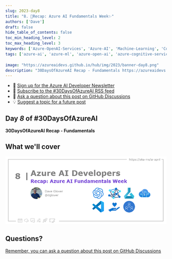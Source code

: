 ```yaml
---
slug: 2023-day8
title: "8. 🏁Recap: Azure AI Fundamentals Week✨"
authors: ['Dave']
draft: false
hide_table_of_contents: false
toc_min_heading_level: 2
toc_max_heading_level: 3
keywords: ['Azure-OpenAI-Services', 'Azure-AI', 'Machine-Learning', 'Cognitive-Services', 'vscode', 'rai', 'Accessibility-Human-Connection']
tags: ['azure-ai', 'azure-ml', 'azure-open-ai', 'azure-cognitive-services', 'responsible-ai', 'azure-ai-fundamentals', '30-days-of-azure-ai']

image: "https://azureaidevs.github.io/hub/img/2023/banner-day8.png"
description: "30DaysOfAzureAI Recap - Fundamentals https://azureaidevs.github.io/hub/blog/2023-day8 #30DaysOfAzureAI #AzureAiDevs #AI "
---
```


<head>

  <meta property="og:url" content="https://azureaidevs.github.io/hub/blog/2023-day8" />
  <meta property="og:title" content="Recap: Azure AI Fundamentals Week✨" />
  <meta property="og:description" content="30DaysOfAzureAI Recap - Fundamentals https://azureaidevs.github.io/hub/blog/2023-day8 #30DaysOfAzureAI #AzureAiDevs #AI " />
  <meta property="og:image" content="https://azureaidevs.github.io/hub/img/2023/banner-day8.png" />
  <meta property="og:type" content="article" />
  <meta property="og:site_name" content="Azure AI Developer" />
  

  <link rel="canonical"  href="https://azureaidevs.github.io/hub/blog/2023-day8"  />

</head>

- 📧 [Sign up for the Azure AI Developer Newsletter](https://aka.ms/azure-ai-dev-newsletter)
- 📰 [Subscribe to the #30DaysOfAzureAI RSS feed](https://azureaidevs.github.io/hub/blog/rss.xml)
- 📌 [Ask a question about this post on GitHub Discussions](https://github.com/AzureAiDevs/hub/discussions/categories/8-recap-azure-ai-fundamentals-week✨)
- 💡 [Suggest a topic for a future post](https://github.com/AzureAiDevs/hub/discussions/categories/call-for-content)

## Day _8_ of #30DaysOfAzureAI

<!-- README
The following description is also used for the tweet. So it should be action oriented and grab attention 
If you update the description, please update the description: in the frontmatter as well.
-->

**30DaysOfAzureAI Recap - Fundamentals**

<!-- README
The following is the intro to the post. It should be a short teaser for the post.
-->



## What we'll cover

<!-- README
The following list is the main points of the post. There should be 3-4 main points.
 -->




<!-- 
- Main point 1
- Main point 2
- Main point 3 
- Main point 4
-->

![Image banner for day 8](./../../../static/img/2023/banner-day8.png)

<!-- README
Add or update a list relevant references here. These could be links to other blog posts, Microsoft Learn Module, videos, or other resources.
-->



<!-- README
The following is the body of the post. It should be an overview of the post that you are referencing.
See the Learn More section, if you supplied a canonical link, then will be displayed here.
-->






## Questions?

[Remember, you can ask a question about this post on GitHub Discussions](https://github.com/AzureAiDevs/Discussions/discussions/categories/8-recap-azure-ai-fundamentals-week✨)